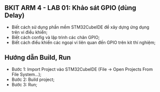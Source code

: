## BKIT ARM 4 - LAB 01: Khảo sát GPIO (dùng Delay)

- Biết cách sử dụng phần mềm STM32CubeIDE để xây dựng ứng dụng trên vi điều khiển;
- Biết cách config và lập trình các chân GPIO;
- Biết cách điều khiển các ngoại vi liên quan đến GPIO trên kit thí nghiệm;

## Hướng dẫn Build, Run

- Bước 1: Import Project vào STM32CubeIDE (File -> Open Projects From File System...);
- Bước 2: Build project;
- Bước 3: Run;